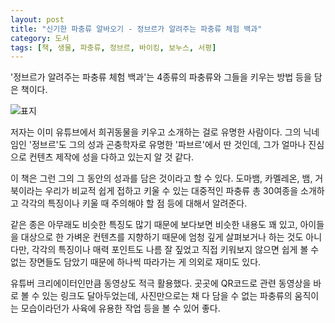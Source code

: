```yaml
---
layout: post
title: "신기한 파충류 알바오기 - 정브르가 알려주는 파충류 체험 백과"
category: 도서
tags: [책, 생물, 파충류, 정브르, 바이킹, 보누스, 서평]
---
```


'정브르가 알려주는 파충류 체험 백과'는
4종류의 파충류와 그들을 키우는 방법 등을 담은 책이다.

![표지](https://lh3.googleusercontent.com/HbFlbElw0lmo2YBsfWpArlIYro2rFLLxvhqBWrZe6G29Y4pb8r5JBH65MD59_sMDMUTbnE8qOkNqlA=s480)

저자는 이미 유튜브에서 희귀동물을 키우고 소개하는 걸로 유명한 사람이다.
그의 닉네임인 '정브르'도 그의 성과
곤충학자로 유명한 '파브르'에서 딴 것인데,
그가 얼마나 진심으로 컨텐츠 제작에 성을 다하고 있는지 알 것 같다.

이 책은 그런 그의 그 동안의 성과를 담은 것이라고 할 수 있다.
도마뱀, 카멜레온, 뱀, 거북이라는
우리가 비교적 쉽게 접하고 키울 수 있는 대중적인 파충류
총 30여종을 소개하고
각각의 특징이나 키울 때 주의해야 할 점 등에 대해서 알려준다.

같은 종은 아무래도 비슷한 특징도 많기 때문에
보다보면 비슷한 내용도 꽤 있고,
아이들을 대상으로 한 가벼운 컨텐츠를 지향하기 때문에
엄청 깊게 살펴보거나 하는 것도 아니다만,
각각의 특징이나 매력 포인트도 나름 잘 짚었고
직접 키워보지 않으면 쉽게 볼 수 없는 장면들도 담았기 때문에
하나씩 따라가는 게 의외로 재미도 있다.

유튜버 크리에이터인만큼 동영상도 적극 활용했다.
곳곳에 QR코드로 관련 동영상을 바로 볼 수 있는 링크도 달아두었는데,
사진만으로는 채 다 담을 수 없는 파충류의 움직이는 모습이라던가
사육에 유용한 작업 등을 볼 수 있어 좋다.
